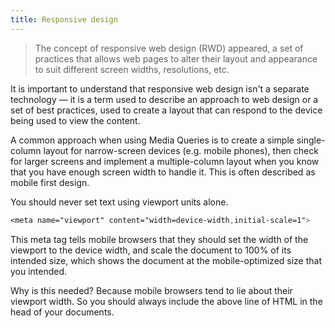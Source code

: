 ```yaml
---
title: Responsive design
---
```


> The concept of responsive web design (RWD) appeared, a set of practices that allows web pages to alter their layout and appearance to suit different screen widths, resolutions, etc.

It is important to understand that responsive web design isn't a separate technology — it is a term used to describe an approach to web design or a set of best practices, used to create a layout that can respond to the device being used to view the content.

A common approach when using Media Queries is to create a simple single-column layout for narrow-screen devices (e.g. mobile phones), then check for larger screens and implement a multiple-column layout when you know that you have enough screen width to handle it. This is often described as mobile first design.

You should never set text using viewport units alone.

```css
<meta name="viewport" content="width=device-width,initial-scale=1">
```

This meta tag tells mobile browsers that they should set the width of the viewport to the device width, and scale the document to 100% of its intended size, which shows the document at the mobile-optimized size that you intended.

Why is this needed? Because mobile browsers tend to lie about their viewport width. So you should always include the above line of HTML in the head of your documents.
